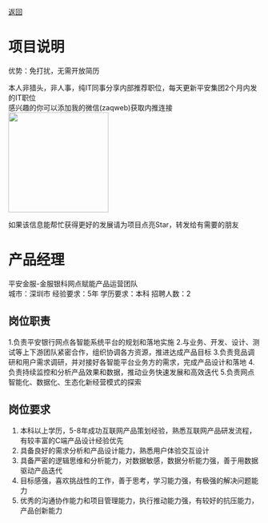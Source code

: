 [返回](../../)

# 项目说明

优势：免打扰，无需开放简历

本人非猎头，非人事，纯IT同事分享内部推荐职位，每天更新平安集团2个月内发的IT职位  
感兴趣的你可以添加我的微信(zaqweb)获取内推连接  
<img src="https://github.com/zaqweb/PA-IT-JOBS/blob/master/WechatICode.jpeg"  height="200" width="200">

如果该信息能帮忙获得更好的发展请为项目点亮Star，转发给有需要的朋友

# 产品经理
平安金服-金服银科网点赋能产品运营团队  
城市：深圳市 经验要求：5年 学历要求：本科  招聘人数：2

## 岗位职责
1.负责平安银行网点各智能系统平台的规划和落地实施
2.与业务、开发、设计、测试等上下游团队紧密合作，组织协调各方资源，推进达成产品目标
3.负责竞品调研和用户需求调研，并对接好各智能平台业务方的需求，完成产品设计和落地
4.负责持续监控和分析产品效果和数据，推动业务快速发展和高效迭代
5.负责网点智能化、数据化、生态化新经营模式的探索

## 岗位要求
1. 本科以上学历，5-8年成功互联网产品策划经验，熟悉互联网产品研发流程，有较丰富的C端产品设计经验优先
2. 具备良好的需求分析和产品设计能力，熟悉用户体验交互设计
3. 具备严密的逻辑思维和分析能力，对数据敏感，数据分析能力强，善于用数据驱动产品迭代
4. 目标感强，喜欢挑战性的工作，善于思考，学习能力强，有极强的解决问题能力
5. 优秀的沟通协作能力和项目管理能力，执行推动能力强，有较好的抗压能力，产品创新能力




